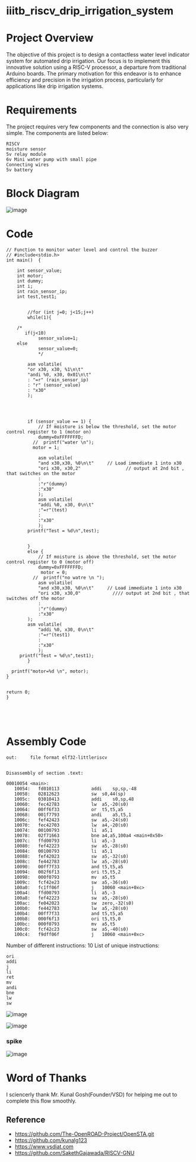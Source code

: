 # iiitb_riscv_drip_irrigation_system

# Project Overview

The objective of this project is to design a contactless water level indicator system for automated drip irrigation. Our focus is to implement this innovative solution using a RISC-V processor, a departure from traditional Arduino boards. The primary motivation for this endeavor is to enhance efficiency and precision in the irrigation process, particularly for applications like drip irrigation systems.

# Requirements 

The project requires very few components and the connection is also very simple. The components are listed below:

```
RISCV  
moisture sensor
5v relay module 
6v Mini water pump with small pipe 
Connecting wires
5v battery
```

# Block Diagram

![image](https://github.com/DINESHIIITB/iiitb_riscv_drip_irrigation_system/assets/140998565/f14f4bd1-e05b-4c84-9bdc-aab5ff83e646)


# Code

```
// Function to monitor water level and control the buzzer
// #include<stdio.h>
int main()  {

    int sensor_value;
    int motor;
    int dummy;
    int i;
    int rain_sensor_ip;
    int test,test1;
    
    
        //for (int j=0; j<15;j++) 
        while(1){
        
	/*
       if(j<10)
			sensor_value=1;
	else
			sensor_value=0;
			*/

		asm volatile(
		"or x30, x30, %1\n\t"
		"andi %0, x30, 0x01\n\t"
		: "=r" (rain_sensor_ip)
		: "r" (sensor_value)
		: "x30"
		);
	

 
       
        if (sensor_value == 1) {
            // If moisture is below the threshold, set the motor control register to 1 (motor on)
            dummy=0xFFFFFFFD;
          //  printf("water \n");
          motor = 1; 
       
            asm volatile(
            "and x30,x30, %0\n\t"     // Load immediate 1 into x30
            "ori x30, x30,2"                 // output at 2nd bit , that switches on the motor
            :
            :"r"(dummy)
            :"x30"
            );
            asm volatile(
	    	"addi %0, x30, 0\n\t"
	    	:"=r"(test)
	    	:
	    	:"x30"
	    	);
    	printf("Test = %d\n",test);
            
      
        } 
        else {
            // If moisture is above the threshold, set the motor control register to 0 (motor off)
            dummy=0xFFFFFFFD;
             motor = 0; 
          //  printf("no watre \n ");
            asm volatile( 
            "and x30,x30, %0\n\t"     // Load immediate 1 into x30
            "ori x30, x30,0"            //// output at 2nd bit , that switches off the motor
            :
            :"r"(dummy)
            :"x30"
        );
        asm volatile(
	    	"addi %0, x30, 0\n\t"
	    	:"=r"(test1)
	    	:
	    	:"x30"
	    	);
	 printf("Test = %d\n",test1);
        }

  printf("motor=%d \n", motor);   
}


return 0;
}





```

# Assembly Code

```
out:     file format elf32-littleriscv


Disassembly of section .text:

00010054 <main>:
   10054:	fd010113          	addi	sp,sp,-48
   10058:	02812623          	sw	s0,44(sp)
   1005c:	03010413          	addi	s0,sp,48
   10060:	fec42783          	lw	a5,-20(s0)
   10064:	00ff6f33          	or	t5,t5,a5
   10068:	001f7793          	andi	a5,t5,1
   1006c:	fef42423          	sw	a5,-24(s0)
   10070:	fec42703          	lw	a4,-20(s0)
   10074:	00100793          	li	a5,1
   10078:	02f71663          	bne	a4,a5,100a4 <main+0x50>
   1007c:	ffd00793          	li	a5,-3
   10080:	fef42223          	sw	a5,-28(s0)
   10084:	00100793          	li	a5,1
   10088:	fef42023          	sw	a5,-32(s0)
   1008c:	fe442783          	lw	a5,-28(s0)
   10090:	00ff7f33          	and	t5,t5,a5
   10094:	002f6f13          	ori	t5,t5,2
   10098:	000f0793          	mv	a5,t5
   1009c:	fcf42e23          	sw	a5,-36(s0)
   100a0:	fc1ff06f          	j	10060 <main+0xc>
   100a4:	ffd00793          	li	a5,-3
   100a8:	fef42223          	sw	a5,-28(s0)
   100ac:	fe042023          	sw	zero,-32(s0)
   100b0:	fe442783          	lw	a5,-28(s0)
   100b4:	00ff7f33          	and	t5,t5,a5
   100b8:	000f6f13          	ori	t5,t5,0
   100bc:	000f0793          	mv	a5,t5
   100c0:	fcf42c23          	sw	a5,-40(s0)
   100c4:	f9dff06f          	j	10060 <main+0xc>

```

Number of different instructions: 10
List of unique instructions:
```
ori
addi
j
li
ret
mv
andi
bne
lw
sw
```


![image](https://github.com/DINESHIIITB/iiitb_riscv_drip_irrigation_system/assets/140998565/b417dbf5-d76a-48cd-9f71-dc9fc682def3)


![image](https://github.com/DINESHIIITB/iiitb_riscv_drip_irrigation_system/assets/140998565/ae995d15-ed25-44b9-8121-497b6129348a)

### spike 

![image](https://github.com/DINESHIIITB/iiitb_riscv_drip_irrigation_system/assets/140998565/88341712-f69e-4ac9-acaa-14d096b5722d)


# Word of Thanks

I sciencerly thank Mr. Kunal Gosh(Founder/VSD) for helping me out to complete this flow smoothly.

## Reference

* https://github.com/The-OpenROAD-Project/OpenSTA.git
* https://github.com/kunalg123
* https://www.vsdiat.com
* https://github.com/SakethGajawada/RISCV-GNU


